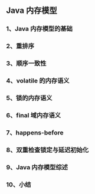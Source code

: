 ## Java 内存模型 <!-- {docsify-ignore} -->

### 1、Java 内存模型的基础

### 2、重排序

### 3、顺序一致性

### 4、volatile 的内存语义

### 5、锁的内存语义

### 6、final 域内存语义

### 7、happens-before

### 8、双重检查锁定与延迟初始化

### 9、Java 内存模型综述

### 10、小结